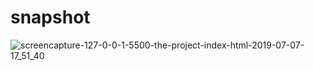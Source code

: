 # snapshot
![screencapture-127-0-0-1-5500-the-project-index-html-2019-07-07-17_51_40](https://user-images.githubusercontent.com/42955212/60770190-fc72a100-a0e0-11e9-8bd3-e6c8fc9af263.png)
